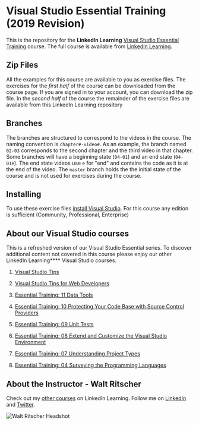 # Visual Studio Essential Training (2019 Revision)

This is the repository for the **LinkedIn Learning**  [Visual Studio Essential Training](#) course. The full course is available from [LinkedIn Learning](https://linkedin.com/learning).

## Zip Files
All the examples for this course are available to you as exercise files. The exercises for the *first half* of the course can be downloaded from the course page.  If you are signed in to your account, you can download the zip file. In the *second half* of the course the remainder of the exercise files are available from this LinkedIn Learning  repository
## Branches

The branches are structured to correspond to the videos in the course. The naming convention is `chapter#-video#`. As an example, the branch named `02-03` corresponds to the second chapter and the third video in that chapter.
Some branches will have a beginning state (`04-01`) and an end state (`04-01e`). The end state videos use `e` for "end" and contains the code as it is at the end of the video. The `master` branch holds the the initial state of the course and is not used for exercises during the course.
## Installing
To use these exercise files [install Visual Studio](https://visualstudio.microsoft.com/). For this course any edition is sufficient (Community, Professional, Enterprise)

## About our Visual Studio courses
This is a refreshed version of our Visual Studio Essential series. 
To discover additional content not covered in this course please enjoy our other LinkedIn Learning**** Visual Studio courses.
1. [Visual Studio Tips](https://www.linkedin.com/learning/visual-studio-developer-tips/open-the-solution-from-team-explorer)
2. [Visual Studio Tips for Web Developers
](https://www.linkedin.com/learning/visual-studio-tips-for-web-developers/view-svg-files-in-the-ide)
3. [Essential Training: 11 Data Tools](https://www.linkedin.com/learning/visual-studio-essential-training-11-data-tools)
4. [Essential Training: 10 Protecting Your Code Base with Source Control Providers](https://www.linkedin.com/learning/visual-studio-essential-training-10-protecting-your-code-base-with-source-control-providers)
5. [Essential Training: 09 Unit Tests](https://www.linkedin.com/learning/visual-studio-essential-training-09-unit-tests)
6. [Essential Training: 08 Extend and Customize the Visual Studio Environment](https://www.linkedin.com/learning/visual-studio-essential-training-08-extend-and-customize-the-visual-studio-environment)
7. [Essential Training: 07 Understanding Project Types
](https://www.linkedin.com/learning/visual-studio-essential-training-07-understanding-project-types)

8. [Essential Training: 04 Surveying the Programming Languages
](https://www.linkedin.com/learning/visual-studio-essential-training-04-surveying-the-programming-languages/
)

## About the Instructor - Walt Ritscher
Check out my [other courses](https://www.linkedin.com/learning/instructors/walt-ritscher) on LinkedIn Learning.  Follow me on [LinkedIn](https://www.linkedin.com/in/waltritscher/?trk=lil_course) and [Twitter](https://twitter.com/waltritscher). 

![Walt Ritscher Headshot](https://media.licdn.com/dms/image/C4D03AQE8tjxoESjxoQ/profile-displayphoto-shrink_200_200/0?e=1565222400&v=beta&t=oAmWUfn9yWtXZdxPtUdvXvycgCNhNpN6IpsFrYo6mTo)



